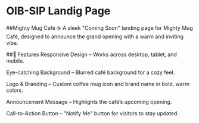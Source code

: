 # OIB-SIP Landig Page

##Mighty Mug Café ☕
A sleek "Coming Soon" landing page for Mighty Mug Café, designed to announce the grand opening with a warm and inviting vibe.

##🚀 Features
Responsive Design – Works across desktop, tablet, and mobile.

Eye-catching Background – Blurred café background for a cozy feel.

Logo & Branding – Custom coffee mug icon and brand name in bold, warm colors.

Announcement Message – Highlights the café’s upcoming opening.

Call-to-Action Button – "Notify Me" button for visitors to stay updated.
